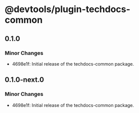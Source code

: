 # @devtools/plugin-techdocs-common

## 0.1.0

### Minor Changes

- 4698e1f: Initial release of the techdocs-common package.

## 0.1.0-next.0

### Minor Changes

- 4698e1f: Initial release of the techdocs-common package.
